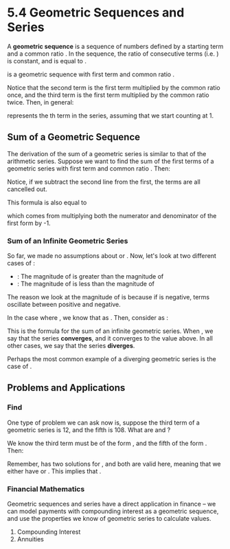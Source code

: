 # 5.4 Geometric Sequences and Series

A **geometric sequence** is a sequence of numbers defined by a starting term  and a common ratio . In the sequence, the ratio of consecutive terms \(i.e. \) is constant, and is equal to .



is a geometric sequence with first term  and common ratio .

Notice that the second term is the first term multiplied by the common ratio once, and the third term is the first term multiplied by the common ratio twice. Then, in general:



represents the th term in the series, assuming that we start counting at 1.

## Sum of a Geometric Sequence

The derivation of the sum of a geometric series is similar to that of the arithmetic series. Suppose we want to find the sum  of the first  terms of a geometric series with first term  and common ratio . Then:



Notice, if we subtract the second line from the first, the terms  are all cancelled out.



This formula is also equal to



which comes from multiplying both the numerator and denominator of the first form by -1.

### Sum of an Infinite Geometric Series

So far, we made no assumptions about  or . Now, let's look at two different cases of :

* : The magnitude of  is greater than the magnitude of 
* : The magnitude of  is less than the magnitude of 

The reason we look at the magnitude of  is because if  is negative, terms oscillate between positive and negative.

In the case where , we know that  as . Then, consider  as :



This is the formula for the sum of an infinite geometric series. When , we say that the series **converges**, and it converges to the value above. In all other cases, we say that the series **diverges**.

Perhaps the most common example of a diverging geometric series is the case of .

## Problems and Applications

### Find 

One type of problem we can ask now is, suppose the third term of a geometric series is 12, and the fifth is 108. What are  and ?

We know the third term must be of the form , and the fifth of the form . Then:



Remember,  has two solutions for , and both are valid here, meaning that we either have  or . This implies that .

### Financial Mathematics

Geometric sequences and series have a direct application in finance – we can model payments with compounding interest as a geometric sequence, and use the properties we know of geometric series to calculate values.

1. Compounding Interest
2. Annuities

